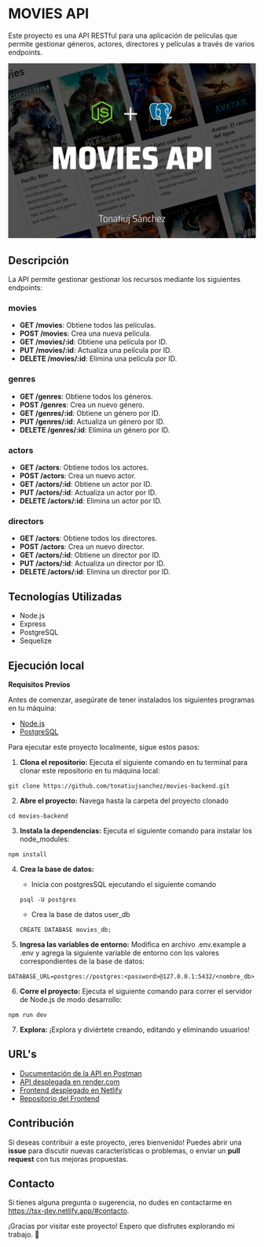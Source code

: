 # MOVIES API

Este proyecto es una API RESTful para una aplicación de películas que permite gestionar géneros, actores, directores y películas a través de varios endpoints.

[![API de Películas](/public/movies_api.webp)](https://movies-ts.netlify.app)

## Descripción

La API permite gestionar gestionar los recursos mediante los siguientes endpoints:

### movies
- **GET /movies**: Obtiene todos las películas.
- **POST /movies**: Crea una nueva película.
- **GET /movies/:id**: Obtiene una película por ID.
- **PUT /movies/:id**: Actualiza una película por ID.
- **DELETE /movies/:id**: Elimina una película por ID.

### genres
- **GET /genres**: Obtiene todos los géneros.
- **POST /genres**: Crea un nuevo género.
- **GET /genres/:id**: Obtiene un género por ID.
- **PUT /genres/:id**: Actualiza un género por ID.
- **DELETE /genres/:id**: Elimina un género por ID.

### actors
- **GET /actors**: Obtiene todos los actores.
- **POST /actors**: Crea un nuevo actor.
- **GET /actors/:id**: Obtiene un actor por ID.
- **PUT /actors/:id**: Actualiza un actor por ID.
- **DELETE /actors/:id**: Elimina un actor por ID.

### directors
- **GET /actors**: Obtiene todos los directores.
- **POST /actors**: Crea un nuevo director.
- **GET /actors/:id**: Obtiene un director por ID.
- **PUT /actors/:id**: Actualiza un director por ID.
- **DELETE /actors/:id**: Elimina un director por ID.

## Tecnologías Utilizadas

- Node.js
- Express
- PostgreSQL
- Sequelize

## Ejecución local

__Requisitos Previos__

Antes de comenzar, asegúrate de tener instalados los siguientes programas en tu máquina:

- [Node.js](https://nodejs.org/)
- [PostgreSQL](https://www.postgresql.org/)

Para ejecutar este proyecto localmente, sigue estos pasos:

1. **Clona el repositorio:** Ejecuta el siguiente comando en tu terminal para clonar este repositorio en tu máquina local:
```
git clone https://github.com/tonatiujsanchez/movies-backend.git
```

2. **Abre el proyecto:** Navega hasta la carpeta del proyecto clonado
```
cd movies-backend
```

3. **Instala la dependencias:** Ejecuta el siguiente comando para instalar los node_modules:
```
npm install
```

4. **Crea la base de datos:**

    - Inicia con postgresSQL ejecutando el siguiente comando
    ```
    psql -U postgres
    ```
    - Crea la base de datos user_db
    ```
    CREATE DATABASE movies_db;
    ```

5. **Ingresa las variables de entorno:** Modifica en archivo .env.example a .env y agrega la siguiente variable de entorno con los valores correspondientes de la base de datos:
```
DATABASE_URL=postgres://postgres:<password>@127.0.0.1:5432/<nombre_db>
```

6. **Corre el proyecto:** Ejecuta el siguiente comando para correr el servidor de Node.js de modo desarrollo:
```
npm run dev
```

7. **Explora:** ¡Explora y diviértete creando, editando y eliminando usuarios!


## URL's

- [Ducumentación de la API en Postman](https://documenter.getpostman.com/view/3730299/2sA3XLGQHJ)
- [API desplegada en render.com](https://movies-ts.onrender.com)
- [Frontend desplegado en Netlify](https://movies-ts.netlify.app)
- [Repositorio del Frontend](https://github.com/tonatiujsanchez/movies-frontend.git)



## Contribución

Si deseas contribuir a este proyecto, ¡eres bienvenido! Puedes abrir una __issue__ para discutir nuevas características o problemas, o enviar un __pull request__ con tus mejoras propuestas.

## Contacto

Si tienes alguna pregunta o sugerencia, no dudes en contactarme en https://tsx-dev.netlify.app/#contacto.

¡Gracias por visitar este proyecto! Espero que disfrutes explorando mi trabajo. 🤗